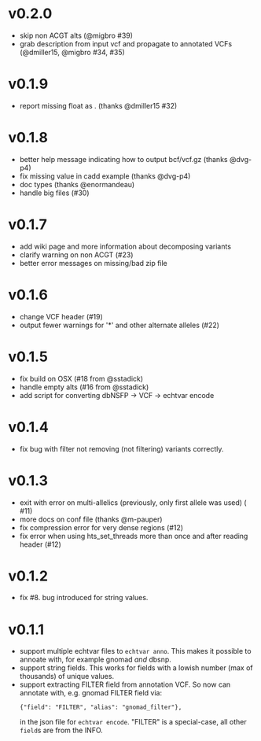 v0.2.0
======
+ skip non ACGT alts (@migbro #39)
+ grab description from input vcf and propagate to annotated VCFs (@dmiller15, @migbro #34, #35)

v0.1.9
======
+ report missing float as . (thanks @dmiller15 #32)

v0.1.8
======
+ better help message indicating how to output bcf/vcf.gz (thanks @dvg-p4)
+ fix missing value in cadd example (thanks @dvg-p4)
+ doc types (thanks @enormandeau)
+ handle big files (#30)

v0.1.7 
======
+ add wiki page and more information about decomposing variants
+ clarify warning on non ACGT (#23)
+ better error messages on missing/bad zip file

v0.1.6
======
+ change VCF header (#19)
+ output fewer warnings for '*' and other alternate alleles (#22)

v0.1.5
======
+ fix build on OSX (#18 from @sstadick)
+ handle empty alts (#16 from @sstadick)
+ add script for converting dbNSFP -> VCF -> echtvar encode

v0.1.4
======
+ fix bug with filter not removing (not filtering) variants correctly.

v0.1.3
======
+ exit with error on multi-allelics (previously, only first allele was used) ( #11)
+ more docs on conf file (thanks @m-pauper)
+ fix compression error for very dense regions (#12)
+ fix error when using hts_set_threads more than once and after reading header (#12)

v0.1.2
======
+ fix #8. bug introduced for string values.

v0.1.1
======
+ support multiple echtvar files to `echtvar anno`. This makes it possible to annoate with, for example gnomad *and* dbsnp.
+ support string fields. This works for fields with a lowish number (max of thousands) of unique values.
+ support extracting FILTER field from annotation VCF. So now can annotate with, e.g. gnomad FILTER field via:
  ```
  {"field": "FILTER", "alias": "gnomad_filter"},
  ```
  in the json file for `echtvar encode`. "FILTER" is a special-case, all other `field`s are from the INFO.
  
